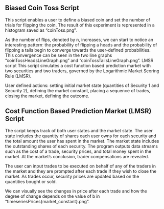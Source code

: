 ## Biased Coin Toss Script <br>
This script enables a user to define a biased coin and set the number of trials for flipping the coin. The result of this experiment is represented in a histogram saved as “coinToss.png”. 

As the number of flips, denoted by n, increases, we can start to notice an interesting pattern:  the probability of flipping a heads and the probability of flipping a tails begin to converge towards the user-defined probabilities. This convergence can be seen in the two line graphs “coinTossHeadsLineGraph.png” and “coinTossTailsLineGraph.png”. 
LMSR script
This script simulates a cost function based prediction market with two securities and two traders, governed by the Logarithmic Market Scoring Rule (LMSR). 

User defined actions: setting initial market state (quantities of Security 1 and Security 2), defining the market constant, placing a sequence of trades, closing the market, defining the outcome.

## Cost Function Based Prediction Market (LMSR) Script <br>
The script keeps track of both user states and the market state. The user state includes the quantity of shares each user owns for each security and the total amount the user has spent in the market. The market state includes the outstanding shares of each security. The program outputs data streams such as the cost of a trade, security prices, and total money spent in the market. At the market’s conclusion, trader compensations are revealed. 

The user can input trades to be executed on behalf of any of the traders in the market and they are prompted after each trade if they wish to close the market. As trades occur, security prices are updated based on the quantities bought or sold.

We can visually see the changes in price after each trade and how the degree of change depends on the value of b in “timeseriesPrices{market_constant}.png”.
